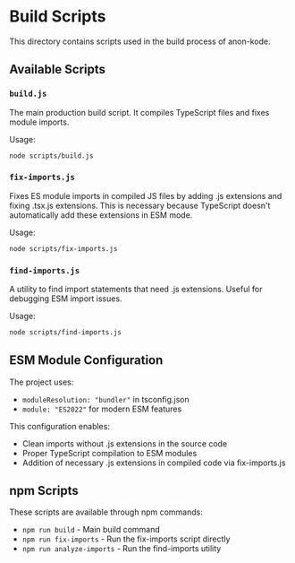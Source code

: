 # Build Scripts

This directory contains scripts used in the build process of anon-kode.

## Available Scripts

### `build.js`
The main production build script. It compiles TypeScript files and fixes module imports.

Usage:
```bash
node scripts/build.js
```

### `fix-imports.js`
Fixes ES module imports in compiled JS files by adding .js extensions and fixing .tsx.js extensions.
This is necessary because TypeScript doesn't automatically add these extensions in ESM mode.

Usage:
```bash
node scripts/fix-imports.js
```

### `find-imports.js`
A utility to find import statements that need .js extensions. Useful for debugging ESM import issues.

Usage:
```bash
node scripts/find-imports.js
```

## ESM Module Configuration

The project uses:
- `moduleResolution: "bundler"` in tsconfig.json
- `module: "ES2022"` for modern ESM features

This configuration enables:
- Clean imports without .js extensions in the source code
- Proper TypeScript compilation to ESM modules
- Addition of necessary .js extensions in compiled code via fix-imports.js

## npm Scripts

These scripts are available through npm commands:
- `npm run build` - Main build command
- `npm run fix-imports` - Run the fix-imports script directly
- `npm run analyze-imports` - Run the find-imports utility